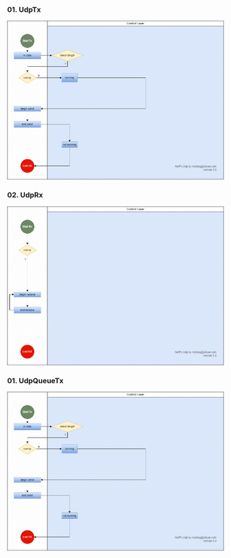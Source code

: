 ﻿### 01. UdpTx

![image](UdpTx.png)

### 02. UdpRx

![image](UdpRx.png)

### 01. UdpQueueTx

![image](UdpQueueTx.png)